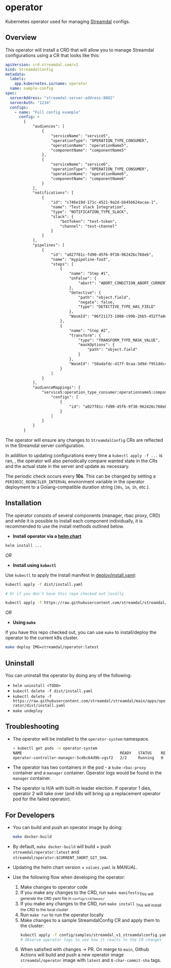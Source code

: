 operator
=======
Kubernetes operator used for managing [Streamdal](https://streamdal.com/) configs.

## Overview
This operator will install a CRD that will allow you to manage Streamdal configurations
using a CR that looks like this:

```yaml
apiVersion: crd.streamdal.com/v1
kind: StreamdalConfig
metadata:
  labels:
    app.kubernetes.io/name: operator
  name: sample-config
spec:
  serverAddress: "streamdal-server-address:8082"
  serverAuth: "1234"
  configs:
    - name: "Full config example"
      config: >
        {
            "audiences": [
                {
                    "serviceName": "service5",
                    "operationType": "OPERATION_TYPE_CONSUMER",
                    "operationName": "operationName5",
                    "componentName": "componentName5"
                },
                {
                    "serviceName": "service6",
                    "operationType": "OPERATION_TYPE_CONSUMER",
                    "operationName": "operationName6",
                    "componentName": "componentName6"
                }
            ],
            "notifications": [
                {
                    "id": "c746e19d-171c-4521-9a2d-bb456624acaa-1",
                    "name": "Test slack Integration",
                    "type": "NOTIFICATION_TYPE_SLACK",
                    "slack": {
                        "botToken": "test-token",
                        "channel": "test-channel"
                    }
                }
            ],
            "pipelines": [
                {
                    "id": "a027f81c-fd90-45f6-9f38-962426c768eb",
                    "name": "mypipeline-foo3",
                    "steps": [
                        {
                            "name": "Step #1",
                            "onFalse": {
                                "abort": "ABORT_CONDITION_ABORT_CURRENT"
                            },
                            "detective": {
                                "path": "object.field",
                                "negate": false,
                                "type": "DETECTIVE_TYPE_HAS_FIELD"
                            },
                            "WasmId": "06f21173-1008-c99b-2bb5-452ffa84b3d5"
                        },
                        {
                            "name": "Step #2",
                            "transform": {
                                "type": "TRANSFORM_TYPE_MASK_VALUE",
                                "maskOptions": {
                                    "path": "object.field"
                                }
                            },
                            "WasmId": "50adafdc-d17f-9caa-3d9d-f951ddc42819"
                        }
                    ]
                }
            ],
            "audienceMappings": {
                "service5:operation_type_consumer:operationname5:componentname5": {
                    "configs": [
                        {
                            "id": "a027f81c-fd90-45f6-9f38-962426c768eb"
                        }
                    ]
                }
            }
        }
```

The operator will ensure any changes to `StreamdalConfig` CRs are reflected in 
the Streamdal server configuration.

In addition to updating configurations every time a `kubectl apply -f ...` is ran,
, the operator will also periodically compare wanted state in the CRs and the 
actual state in the server and update as necessary.

The periodic check occurs every **10s**. This can be changed by setting a
`PERIODIC_REONCILER_INTERVAL` environment variable in the operator deployment
to a Golang-compatible duration string (`30s`, `1m`, `1h`, etc.).

## Installation

The operator consists of several components (manager, rbac proxy, CRD) and while
it is possible to install each component individually, it is recommended to use
the install methods outlined below.

* **Install operator via a [helm chart](https://helm.sh)**

```bash
helm install ...
```

_OR_

* **Install using `kubectl`**

Use `kubectl` to apply the install manifest in [deploy/install.yaml](dist/install.yaml):

```bash
kubectl apply -f dist/install.yaml

# Or if you don't have this repo checked out locally

kubectl apply -f https://raw.githubusercontent.com/streamdal/streamdal/main/apps/operator/dist/install.yaml
``` 

_OR_

* **Using `make`**

If you have this repo checked out, you can use `make` to install/deploy the
operator to the current k8s cluster. 

```bash
make deploy IMG=streamdal/operator:latest
```

## Uninstall
You can uninstall the operator by doing any of the following:

* `helm uninstall <TODO>`
* `kubectl delete -f dist/install.yaml`
* `kubectl delete -f https://raw.githubusercontent.com/streamdal/streamdal/main/apps/operator/dist/install.yaml`
* `make undeploy`

## Troubleshooting

- The operator will be installed to the `operator-system` namespace.
    ```bash
    > kubectl get pods -n operator-system
    NAME                                           READY   STATUS    RESTARTS   AGE
    operator-controller-manager-5cd6c64d9b-vgsf2   2/2     Running   0          87s
    ```

- The operator has two containers in the pod - a `kube-rbac-proxy` container and a
`manager` container. Operator logs would be found in the `manager` container.

- The operator is H/A with built-in leader election. If operator 1 dies,
operator 2 will take over (and k8s will bring up a replacement operator pod for
the failed operator).

## For Developers

* You can build and push an operator image by doing:
    ```bash
    make docker-build 
    ```

* By default, `make docker-build` will build + push `streamdal/operator:latest`
and `streamdal/operator:$CURRENT_SHORT_GIT_SHA`.

* Updating the helm chart version + `values.yaml` is _MANUAL_.

* Use the following flow when developing the operator:
    1. Make changes to operator code
    1. If you make any changes to the CRD, run `make manifests`<sub>This will
        generate the CRD yaml file in `config/crd/bases/`</sub>
    1. If you make any changes to the CRD, run `make install` <sub>This will
       install the CRD to the local cluster</sub>
    1. Run `make run` to run the operator locally
    1. Make changes to a sample StreamdalConfig CR and apply them to the cluster:
        ```bash
        kubectl apply -f config/samples/streamdal_v1_streamdalconfig.yaml
        # Observe operator logs to see how it reacts to the CR changes
        ```
    1. When satisfied with changes -> PR. On merge to `main`, Github Actions will
       build and push a new operator image `streamdal/operator` image with 
       `latest` and `8-char-commit-sha` tags.
